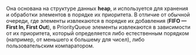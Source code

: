
Она основана на структуре данных **heap**, и используется для хранения и обработки элементов в порядке их приоритета. В отличие от обычной очереди, где элементы извлекаются в порядке их добавления (**FIFO — First In, First Out**), в PriorityQueue элементы извлекаются в зависимости от их приоритета, который определяется либо естественным порядком (например, от меньшего к большему для чисел), либо пользовательским компаратором.